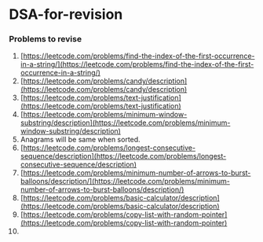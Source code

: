 # DSA-for-revision
### Problems to revise
1. [https://leetcode.com/problems/find-the-index-of-the-first-occurrence-in-a-string/](https://leetcode.com/problems/find-the-index-of-the-first-occurrence-in-a-string/)
2. [https://leetcode.com/problems/candy/description](https://leetcode.com/problems/candy/description)
3. [https://leetcode.com/problems/text-justification](https://leetcode.com/problems/text-justification)
4. [https://leetcode.com/problems/minimum-window-substring/description](https://leetcode.com/problems/minimum-window-substring/description)
5. Anagrams will be same when sorted.
6. [https://leetcode.com/problems/longest-consecutive-sequence/description](https://leetcode.com/problems/longest-consecutive-sequence/description)
7. [https://leetcode.com/problems/minimum-number-of-arrows-to-burst-balloons/description/](https://leetcode.com/problems/minimum-number-of-arrows-to-burst-balloons/description/)
8. [https://leetcode.com/problems/basic-calculator/description](https://leetcode.com/problems/basic-calculator/description)
9. [https://leetcode.com/problems/copy-list-with-random-pointer](https://leetcode.com/problems/copy-list-with-random-pointer)
10. 
